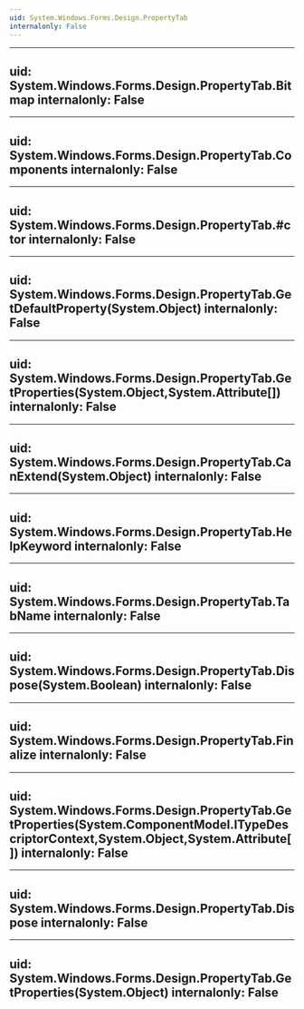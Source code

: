 ```yaml
---
uid: System.Windows.Forms.Design.PropertyTab
internalonly: False
---
```


---
uid: System.Windows.Forms.Design.PropertyTab.Bitmap
internalonly: False
---

---
uid: System.Windows.Forms.Design.PropertyTab.Components
internalonly: False
---

---
uid: System.Windows.Forms.Design.PropertyTab.#ctor
internalonly: False
---

---
uid: System.Windows.Forms.Design.PropertyTab.GetDefaultProperty(System.Object)
internalonly: False
---

---
uid: System.Windows.Forms.Design.PropertyTab.GetProperties(System.Object,System.Attribute[])
internalonly: False
---

---
uid: System.Windows.Forms.Design.PropertyTab.CanExtend(System.Object)
internalonly: False
---

---
uid: System.Windows.Forms.Design.PropertyTab.HelpKeyword
internalonly: False
---

---
uid: System.Windows.Forms.Design.PropertyTab.TabName
internalonly: False
---

---
uid: System.Windows.Forms.Design.PropertyTab.Dispose(System.Boolean)
internalonly: False
---

---
uid: System.Windows.Forms.Design.PropertyTab.Finalize
internalonly: False
---

---
uid: System.Windows.Forms.Design.PropertyTab.GetProperties(System.ComponentModel.ITypeDescriptorContext,System.Object,System.Attribute[])
internalonly: False
---

---
uid: System.Windows.Forms.Design.PropertyTab.Dispose
internalonly: False
---

---
uid: System.Windows.Forms.Design.PropertyTab.GetProperties(System.Object)
internalonly: False
---
